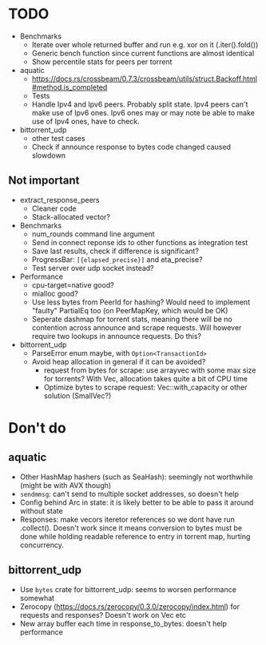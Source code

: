 # TODO

* Benchmarks
  * Iterate over whole returned buffer and run e.g. xor on it (.iter().fold())
  * Generic bench function since current functions are almost identical
  * Show percentile stats for peers per torrent
* aquatic
  * https://docs.rs/crossbeam/0.7.3/crossbeam/utils/struct.Backoff.html#method.is_completed
  * Tests
  * Handle Ipv4 and Ipv6 peers. Probably split state. Ipv4 peers can't make
    use of Ipv6 ones. Ipv6 ones may or may note be able to make use of Ipv4
    ones, have to check.
* bittorrent_udp
  * other test cases
  * Check if announce response to bytes code changed caused slowdown

## Not important

* extract_response_peers
    * Cleaner code
    * Stack-allocated vector?
* Benchmarks
    * num_rounds command line argument
    * Send in connect reponse ids to other functions as integration test
    * Save last results, check if difference is significant?
    * ProgressBar: `[{elapsed_precise}]` and eta_precise?
    * Test server over udp socket instead?
* Performance
    * cpu-target=native good?
    * mialloc good?
    * Use less bytes from PeerId for hashing? Would need to implement
      "faulty" PartialEq too (on PeerMapKey, which would be OK)
    * Seperate dashmap for torrent stats, meaning there will be no
      contention across announce and scrape requests. Will however
      require two lookups in announce requests. Do this?
* bittorrent_udp
    * ParseError enum maybe, with `Option<TransactionId>`
    * Avoid heap allocation in general if it can be avoided?
      * request from bytes for scrape: use arrayvec with some max size for
        torrents? With Vec, allocation takes quite a bit of CPU time
      * Optimize bytes to scrape request: Vec::with_capacity or other solution (SmallVec?)

# Don't do

## aquatic

* Other HashMap hashers (such as SeaHash): seemingly not worthwhile (might be
  with AVX though)
* `sendmmsg`: can't send to multiple socket addresses, so doesn't help
* Config behind Arc in state: it is likely better to be able to pass it around
  without state
* Responses: make vecors iteretor references so we dont have run .collect().
  Doesn't work since it means conversion to bytes must be done while holding
  readable reference to entry in torrent map, hurting concurrency.

## bittorrent_udp

* Use `bytes` crate for bittorrent_udp: seems to worsen performance somewhat
* Zerocopy (https://docs.rs/zerocopy/0.3.0/zerocopy/index.html) for requests
  and responses? Doesn't work on Vec etc
* New array buffer each time in response_to_bytes: doesn't help performance
